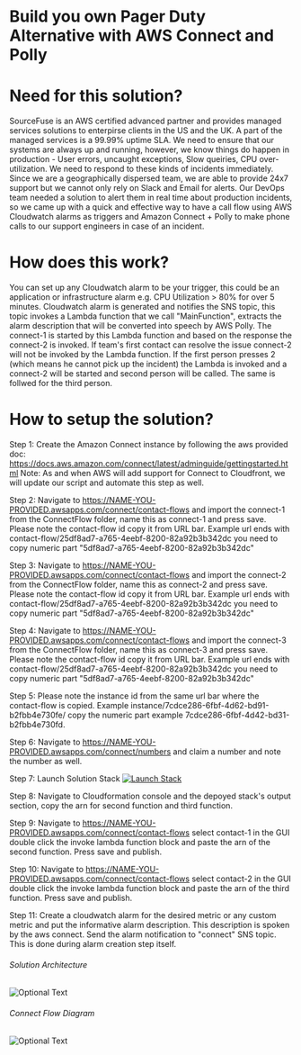 # Build you own Pager Duty Alternative with AWS Connect and Polly

# Need for this solution?
SourceFuse is an AWS certified advanced partner and provides managed services solutions to enterpirse clients in the US and the UK. A part of the managed services is a 99.99% uptime SLA. We need  to ensure that our systems are always up and running, however, we know things do happen in production - User errors, uncaught exceptions, Slow queiries, CPU over-utilization. We need to respond to these kinds of incidents immediately. Since we are a geographically dispersed team, we are able to provide 24x7 support but we cannot only rely on Slack and Email for alerts. Our DevOps team needed a solution to alert them in real time about production incidents, so we came up with a quick and effective way to have a call flow using AWS Cloudwatch alarms as triggers and Amazon Connect + Polly to make phone calls to our support engineers in case of an incident.  


# How does this work?
You can set up any Cloudwatch alarm to be your trigger, this could be an application or infrastructure alarm e.g. CPU Utilization > 80% for over 5 minutes. 
Cloudwatch alarm is generated and notifies the SNS topic, this topic invokes a Lambda function that we call "MainFunction", extracts the alarm description that will be converted into speech by AWS Polly. The connect-1 is started by this Lambda function and based on the response the connect-2 is invoked. If team's first contact can resolve the issue connect-2 will not be invoked by the Lambda function. If the first person presses 2 (which means he cannot pick up the incident) the Lambda is invoked and a connect-2 will be started and second person will be called. The same is follwed for the third person.  

# How to setup the solution?
Step 1:
Create the Amazon Connect instance by following the aws provided doc: https://docs.aws.amazon.com/connect/latest/adminguide/gettingstarted.html
Note: As and when AWS will add support for Connect to Cloudfront, we will update our script and automate this step as well. 

Step 2:
Navigate to https://NAME-YOU-PROVIDED.awsapps.com/connect/contact-flows and import the connect-1 from the ConnectFlow folder, name this as connect-1 and press save. Please note the contact-flow id copy it from URL bar. Example url ends with contact-flow/25df8ad7-a765-4eebf-8200-82a92b3b342dc you need to copy numeric part "5df8ad7-a765-4eebf-8200-82a92b3b342dc"

Step 3:
Navigate to https://NAME-YOU-PROVIDED.awsapps.com/connect/contact-flows and import the connect-2 from the ConnectFlow folder, name this as connect-2 and press save. Please note the contact-flow id copy it from URL bar. Example url ends with contact-flow/25df8ad7-a765-4eebf-8200-82a92b3b342dc you need to copy numeric part "5df8ad7-a765-4eebf-8200-82a92b3b342dc"

Step 4:
Navigate to https://NAME-YOU-PROVIDED.awsapps.com/connect/contact-flows and import the connect-3 from the ConnectFlow folder, name this as connect-3 and press save. Please note the contact-flow id copy it from URL bar. Example url ends with contact-flow/25df8ad7-a765-4eebf-8200-82a92b3b342dc you need to copy numeric part "5df8ad7-a765-4eebf-8200-82a92b3b342dc"

Step 5:
Please note the instance id from the same url bar where the contact-flow is copied. Example instance/7cdce286-6fbf-4d62-bd91-b2fbb4e730fe/ copy the numeric part example 7cdce286-6fbf-4d42-bd31-b2fbb4e730fd.

Step 6:
Navigate to https://NAME-YOU-PROVIDED.awsapps.com/connect/numbers and claim a number and note the number as well.

Step 7:
Launch Solution Stack
[![Launch Stack](https://cdn.rawgit.com/buildkite/cloudformation-launch-stack-button-svg/master/launch-stack.svg)](https://console.aws.amazon.com/cloudformation/home#/stacks/new?stackName=connect&templateURL=https://s3.amazonaws.com/aws-connect-sf-poc/main.yaml)

Step 8:
Navigate to Cloudformation console and the depoyed stack's output section, copy the arn for second function and third function.

Step 9:
Navigate to https://NAME-YOU-PROVIDED.awsapps.com/connect/contact-flows select contact-1 in the GUI double click the invoke lambda function block and paste the arn of the second function. Press save and publish.

Step 10:
Navigate to https://NAME-YOU-PROVIDED.awsapps.com/connect/contact-flows select contact-2 in the GUI double click the invoke lambda function block and paste the arn of the third function. Press save and publish.

Step 11:
Create a cloudwatch alarm for the desired metric or any custom metric and put the informative alarm description. This description is spoken by the aws connect. Send the alarm notification to "connect" SNS topic. This is done during alarm creation step itself. 

###### Solution Architecture 
![Optional Text](https://github.com/sourcefuse/aws-connect/blob/master/connect-arch.png)

###### Connect Flow Diagram
![Optional Text](https://github.com/sourcefuse/aws-connect/blob/master/connect.png)


